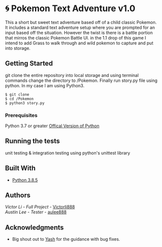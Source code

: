 

# **:cyclone:  Pokemon Text Adventure v1.0**
This a short but sweet text adventure based off of a child classic Pokemon. It includes a standard text adventure setup
where you are prompted for an input based off the situation. However the twist is there is a battle portion that mirros
the classic Pokemon Battle UI. in the 1.1 drop of this game I intend to add Grass to walk through and wild pokemon
to capture and put into storage.

## **Getting Started**
git clone the entire repository into local storage and using terminal commands change the directory to /Pokemon.
Finally run story.py file using python. In my case I am using Python3.

```aidl
$ git clone 
$ cd /Pokemon
$ python3 story.py
```

### Prerequisites

Python 3.7 or greater [Offical Version of Python](https://www.python.org/downloads/)

## Running the tests

unit testing & integration testing using python's unittest library

## Built With

* [Python 3.8.5](https://www.python.org/downloads/) 


## Authors

*Victor Li* - *Full Project* - [Victorli888](https://github.com/Victorli888)
<br/>*Austin Lee* - *Tester* - [aulee888](https://github.com/aulee888)


## Acknowledgments

* Big shout out to [Yash](https://github.com/ykhade) for the guidance with bug fixes.
